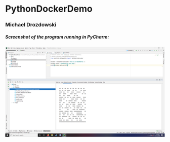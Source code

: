 # PythonDockerDemo

### Michael Drozdowski

##### Screenshot of the program running in PyCharm:

![Program Screeenshot](CodeRunningInPycharm.PNG)